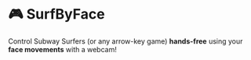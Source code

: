 # 🎮 SurfByFace

Control Subway Surfers (or any arrow-key game) **hands-free** using your **face movements** with a webcam!
